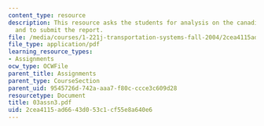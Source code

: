 ```yaml
---
content_type: resource
description: This resource asks the students for analysis on the canadian case study
  and to submit the report.
file: /media/courses/1-221j-transportation-systems-fall-2004/2cea4115ad6643d053c1cf55e8a640e6_03assn3.pdf
file_type: application/pdf
learning_resource_types:
- Assignments
ocw_type: OCWFile
parent_title: Assignments
parent_type: CourseSection
parent_uid: 9545726d-742a-aaa7-f80c-ccce3c609d28
resourcetype: Document
title: 03assn3.pdf
uid: 2cea4115-ad66-43d0-53c1-cf55e8a640e6
---
```

